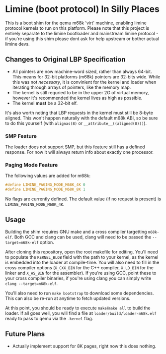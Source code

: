 # Limine (boot protocol) In Silly Places

This is a boot shim for the qemu m68k 'virt' machine, enabling limine protocol kernels to run on this platform. Please note that this project is entirely separate to the limine bootloader and mainstream limine protocol - if you're using this shim please dont ask for help upstream or bother actual limine devs.

## Changes to Original LBP Specification

- All pointers are now machine-word sized, rather than always 64-bit. This means for 32-bit platforms (m68k) pointers are 32-bits wide. While this was not *necessary*, it is convinient for the kernel and loader when iterating through arrays of pointers, like the memory map.
- The kernel is still requried to be in the upper 2G of virtual memory, however it's recommended the kernel lives as high as possible.
- The kernel **must** be a 32-bit elf.

It's also worth noting that LBP requests in the kernel must still be 8-byte aligned. This won't happen naturally with the default m68k ABI, so be sure to do this yourself (with `alignas(8)` or `__attribute__((aligned(8)))`).

### SMP Feature

The loader does not support SMP, but this feature still has a defined response. For now it will always return info about exactly one processor.

### Paging Mode Feature

The following values are added for m68k:

```c
#define LIMINE_PAGING_MODE_M68K_4K 0
#define LIMINE_PAGING_MODE_M68K_8K 1
```

No flags are currently defined. The default value (if no request is present) is `LIMINE_PAGING_MODE_M68K_4K`.

## Usage

Building the shim requires GNU make and a cross compiler targetting `m68k-elf`. Both GCC and clang can be used, clang will need to be passed the `--target=m68k-elf` option.

After cloning this repository, open the root makefile for editing. You'll need to populate the `KERNEL_BLOB` field with the path to your kernel, as the kernel is embedded into the loader at compile-time. You will also need to fill in the cross compiler options (`X_CXX_BIN` for the C++ compiler, `X_LD_BIN` for the linker and `X_AS_BIN` for the assembler). If you're using GCC, point these to your cross compiler binaries, if you're using clang you can simply write `clang --target=m68k-elf`.

You'll also need to run `make bootstrap` to download some dependencies. This can also be re-run at anytime to fetch updated versions.

At this point, you should be ready to execute `make`/`make all` to build the loader. If all goes well, you will find a file at `loader/build/loader-m68k.elf` ready to pass to qemu via the `-kernel` flag.

## Future Plans

- Actually implement support for 8K pages, right now this does nothing.
